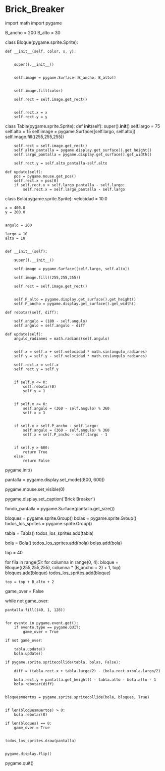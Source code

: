 # Brick_Breaker

import math
import pygame


B_ancho = 200
B_alto = 30
 
class Bloque(pygame.sprite.Sprite):
 
    def __init__(self, color, x, y):
         
       
        super().__init__()
         
       
        self.image = pygame.Surface([B_ancho, B_alto])
         

        self.image.fill(color)
         
        self.rect = self.image.get_rect()
         

        self.rect.x = x
        self.rect.y = y


class Tabla(pygame.sprite.Sprite):
    def __init__(self):
        super().__init__()
        self.largo = 75
        self.alto = 15
        self.image = pygame.Surface([self.largo, self.alto])
        self.image.fill((255,255,255))

        self.rect = self.image.get_rect()
        self.alto_pantalla = pygame.display.get_surface().get_height()
        self.largo_pantalla = pygame.display.get_surface().get_width()

        self.rect.y = self.alto_pantalla-self.alto

    def update(self):
        pos = pygame.mouse.get_pos()
        self.rect.x = pos[0]
        if self.rect.x > self.largo_pantalla - self.largo:
            self.rect.x = self.largo_pantalla - self.largo


 
class Bola(pygame.sprite.Sprite):
    velocidad = 10.0
     

    x = 400.0
    y = 200.0
     

    angulo = 200
 
    largo = 10
    alto = 10
     

    def __init__(self):

        super().__init__()
         
        self.image = pygame.Surface([self.largo, self.alto])
         
        self.image.fill((255,255,255))
         
        self.rect = self.image.get_rect()
         
       
        self.P_alto = pygame.display.get_surface().get_height()
        self.P_ancho = pygame.display.get_surface().get_width()
     
    def rebotar(self, diff):
         
        self.angulo = (180 - self.angulo)
        self.angulo = self.angulo - diff
     
    def update(self):
        angulo_radianes = math.radians(self.angulo)
         
       
        self.x = self.x + self.velocidad * math.sin(angulo_radianes)
        self.y = self.y - self.velocidad * math.cos(angulo_radianes)
                 
        self.rect.x = self.x
        self.rect.y = self.y
         
       
        if self.y <= 0:
            self.rebotar(0)
            self.y = 1
             
       
        if self.x <= 0:
            self.angulo = (360 - self.angulo) % 360
            self.x = 1
             

        if self.x > self.P_ancho - self.largo:
            self.angulo = (360 - self.angulo) % 360
            self.x = self.P_ancho - self.largo - 1
         

        if self.y > 600:
            return True
        else:
            return False
 


pygame.init()
 
pantalla = pygame.display.set_mode([800, 600])

pygame.mouse.set_visible(0)
 
pygame.display.set_caption('Brick Breaker')
 

fondo_pantalla = pygame.Surface(pantalla.get_size())
 
bloques = pygame.sprite.Group()
bolas = pygame.sprite.Group()
todos_los_sprites = pygame.sprite.Group()
 

tabla = Tabla()
todos_los_sprites.add(tabla)
 
bola = Bola()
todos_los_sprites.add(bola)
bolas.add(bola)
 

top = 40
 
 
 
for fila in range(5):
    for columna in range(0, 4):
        bloque = Bloque((255,255,255), columna * (B_ancho + 2) + 1, top)
        bloques.add(bloque)
        todos_los_sprites.add(bloque)

    top = top + B_alto + 2
 
game_over = False


while not game_over:
 
 
    pantalla.fill((49, 1, 128))
     

    for evento in pygame.event.get():
        if evento.type == pygame.QUIT:
            game_over = True
     
    if not game_over:

        tabla.update()
        bola.update()    

    if pygame.sprite.spritecollide(tabla, bolas, False):
       
        diff = (tabla.rect.x + tabla.largo/2) - (bola.rect.x+bola.largo/2)
         
        bola.rect.y = pantalla.get_height() - tabla.alto - bola.alto - 1
        bola.rebotar(diff)
     

    bloquesmuertos = pygame.sprite.spritecollide(bola, bloques, True)
     

    if len(bloquesmuertos) > 0:
        bola.rebotar(0)

    if len(bloques) == 0:
        game_over = True
     

    todos_los_sprites.draw(pantalla)
 

    pygame.display.flip()
 
pygame.quit()
